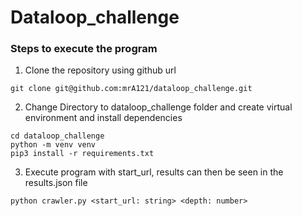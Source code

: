 # Dataloop_challenge

### Steps to execute the program
1. Clone the repository using github url
````shell
git clone git@github.com:mrA121/dataloop_challenge.git
````
2. Change Directory to dataloop_challenge folder and create virtual environment and install dependencies
````shell
cd dataloop_challenge
python -m venv venv
pip3 install -r requirements.txt
````
3. Execute program with start_url, results can then be seen in the results.json file
````shell
python crawler.py <start_url: string> <depth: number>
````